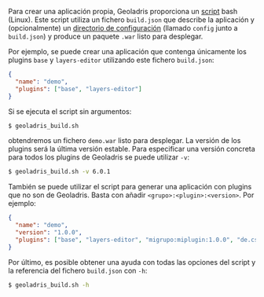 Para crear una aplicación propia, Geoladris proporciona un [script](https://raw.githubusercontent.com/geoladris/core/7.0.x/build-tools/geoladris_build.sh) bash (Linux). Este script utiliza un fichero `build.json` que describe la aplicación y (opcionalmente) un [directorio de configuración](config.md#directorio-de-configuracion) (llamado `config` junto a `build.json`) y produce un paquete `.war` listo para desplegar.

Por ejemplo, se puede crear una aplicación que contenga únicamente los plugins `base` y `layers-editor` utilizando este fichero `build.json`:

```json
{
  "name": "demo",
  "plugins": ["base", "layers-editor"]
}
```
Si se ejecuta el script sin argumentos:

```bash
$ geoladris_build.sh
```

obtendremos un fichero `demo.war` listo para desplegar. La versión de los plugins será la última versión estable. Para especificar una versión concreta para todos los plugins de Geoladris se puede utilizar `-v`:

```bash
$ geoladris_build.sh -v 6.0.1
```

También se puede utilizar el script para generar una aplicación con plugins que no son de Geoladris. Basta con añadir `<grupo>:<plugin>:<version>`. Por ejemplo:

```json
{
  "name": "demo",
  "version": "1.0.0",
  "plugins": ["base", "layers-editor", "migrupo:miplugin:1.0.0", "de.csgis.geoladris:myplugin:1.0.1"]
}
```

Por último, es posible obtener una ayuda con todas las opciones del script y la referencia del fichero `build.json` con `-h`:

```bash
$ geoladris_build.sh -h
```
